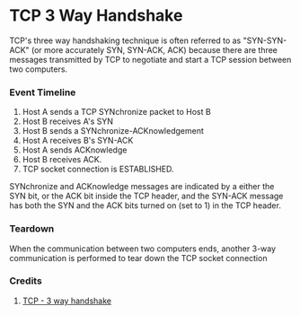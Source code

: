 # TCP 3 Way Handshake

TCP's three way handshaking technique is often referred to as "SYN-SYN-ACK" (or more accurately SYN, SYN-ACK, ACK) because there are three messages transmitted by TCP to negotiate and start a TCP session between two computers.

### Event Timeline

1. Host A sends a TCP SYNchronize packet to Host B
2. Host B receives A's SYN
3. Host B sends a SYNchronize-ACKnowledgement
4. Host A receives B's SYN-ACK
5. Host A sends ACKnowledge
6. Host B receives ACK. 
7. TCP socket connection is ESTABLISHED.

SYNchronize and ACKnowledge messages are indicated by a either the SYN bit, or the ACK bit inside the TCP header, and the SYN-ACK message has both the SYN and the ACK bits turned on (set to 1) in the TCP header.

### Teardown

When the communication between two computers ends, another 3-way communication is performed to tear down the TCP socket connection

### Credits

1. [TCP - 3 way handshake](http://www.inetdaemon.com/tutorials/internet/tcp/3-way_handshake.shtml)